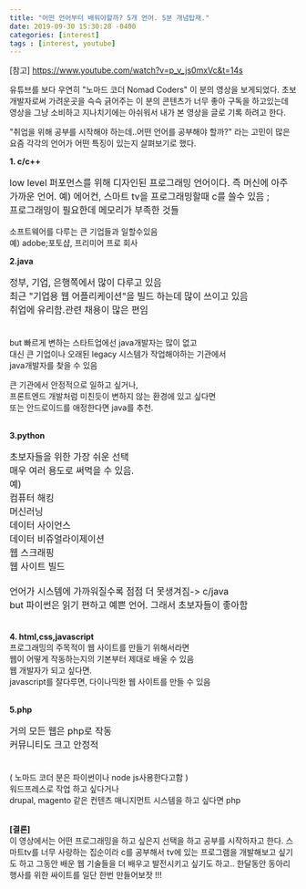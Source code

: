 ```yaml
---
title: "어떤 언어부터 배워야할까? 5개 언어. 5분 개념탑재."
date: 2019-09-30 15:30:28 -0400
categories: [interest]
tags : [interest, youtube]
---
```

<style>
  .content {font-size:16px; }
  </style>
[참고]
https://www.youtube.com/watch?v=p_v_js0mxVc&t=14s

유튜브를 보다 우연히 "노마드 코더 Nomad Coders" 이 분의 영상을 보게되었다.
초보 개발자로써 가려운곳을 슥슥 긁어주는 이 분의 콘텐츠가 너무 좋아 구독을 하고있는데
영상을 그냥 소비하고 지나치기에는 아쉬워서 내가 본 영상을 글로 기록 하려고 한다.


"취업을 위해 공부를 시작해야 하는데..어떤 언어를 공부해야 할까?" 라는 고민이 많은 요즘 각각의 언어가 어떤 특징이 있는지 살펴보기로 했다.

<b>1. c/c++</b> <br>
<p class="content">low level 퍼포먼스를 위해 디자인된 프로그래밍 언어이다. 즉 머신에 아주 가까운 언어.
예) 에어컨, 스마트 tv을 프로그래밍할때 c를 쓸수 있음 ; <br>
프로그래밍이 필요한데 메모리가 부족한 것들<br>

소프트웨어를 다루는 큰 기업들과 일할수있음<br>
예) adobe;포토샵, 프리미어 프로 회사</p>

<b>2.java </b><br>
<p class="content">정부, 기업, 은행쪽에서 많이 다루고 있음<br>
최근 "기업용 웹 어플리케이션"을 빌드 하는데 많이 쓰이고 있음<br>
취업에 유리함.관련 채용이 많은 편임<br><br>

but 빠르게 변하는 스타트업에선 java개발자는 많이 없고<br>
대신 큰 기업이나 오래된 legacy 시스템가 작업해야하는 기관에서<br>
java개발자를 찾을 수 있음<br>

큰 기관에서 안정적으로 일하고 싶거나, <br>
프론트엔드 개발처럼 미친듯이 변하지 않는 환경에 있고 싶다면<br>
또는 안드로이드를 애정한다면 java를 추천.<br><br></p>

<b>3.python</b> <br>
<p class="content">
초보자들을 위한 가장 쉬운 선택<br>
매우 여러 용도로 써먹을 수 있음. <br>
예)<br>
컴퓨터 해킹<br>
머신러닝<br>
데이터 사이언스<br>
데이터 비쥬얼라이제이션<br>
웹 스크래핑<br>
웹 사이트 빌드<br>
<br>
언어가 시스템에 가까워질수록 점점 더 못생겨짐-> c/java<br>
but 파이썬은 읽기 편하고 예쁜 언어. 그래서 초보자들이 좋아함<br><br>

<b>4. html,css,javascript</b> <br>
프로그래밍의 주목적이 웹 사이트를 만들기 위해서라면<br>
웹이 어떻게 작동하는지의 기본부터 제대로 배울 수 있음<br>
웹 개발자가 되고 싶다면.<br>
javascript를 잘다루면, 다이나믹한 웹 사이트를 만들 수 있음<br><br></p>

<b>5.php</b>  <br>
<p class="content">
거의 모든 웹은 php로 작동<br>
커뮤니티도 크고 안정적<br><br>

( 노마드 코더 분은 파이썬이나 node js사용한다고함 )<br>
워드프레스로 작업 하고 싶다거나<br>
drupal, magento 같은 컨텐츠 매니지먼트 시스템을 하고 싶다면 php<br><br></p>


<b>[결론]</b> <br>
이 영상에서는 어떤 프로그래밍을 하고 싶은지 선택을 하고 공부를 시작하자고 한다.
스마트tv를 너무 사랑하는 집순이라 c를 공부해서 tv에 있는 프로그램을 개발해보고 싶기도 하고
그동안 배운 웹 기술들을 더 배우고 발전시키고 싶기도 하고..
한달동안 동아리 행사를 위한 싸이트를 일단 한번 만들어보잣 !!!
